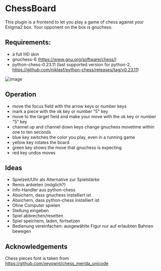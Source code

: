 # ChessBoard

This plugin is a frontend to let you play a game of chess against your Enigma2 box. Your opponent on the box is gnuchess.

## Requirements:
* a full HD skin
* gnuchess-6 (https://www.gnu.org/software/chess/)
* python-chess-0.23.11 (last supported version for python-2, https://github.com/niklasf/python-chess/releases/tag/v0.23.11)

![image](https://user-images.githubusercontent.com/15088943/80862960-3e289580-8c79-11ea-97f3-9ce8b053700f.png)

## Operation
* move the focus field with the arrow keys or number keys
* mark a piece with the ok key or number "5" key
* move to the target field and make your move with the ok key or number "5" key
* channel up and channel down keys change gnuchess movetime within one to ten seconds
* blue key switches the color you play, even in a running game
* yellow key rotates the board
* green key shows the move that gnuchess is expecting
* red key undos moves

## Ideas
* Spielzeit/Uhr als Alternative zur Spielstärke
* Remis anbieten (möglich?)
* Info-Handler aus python-chess
* Absichern, dass gnuchess installiert ist
* Absichern, dass python-chess installiert ist
* Ohne Computer spielen
* Stellung eingeben
* Spiel abbrechen/resetten
* Spiel speichern, laden, fortsetzen
* Bedienung vereinfachen: ausgewählte Figur nur auf erlaubten Bahnen bewegen

## Acknowledgements
Chess pieces font is taken from https://github.com/xeyownt/chess_merida_unicode

